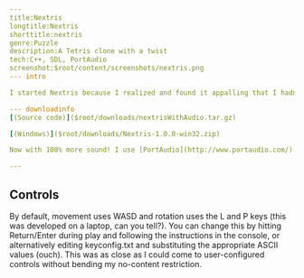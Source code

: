 ```yaml
---
title:Nextris
longtitle:Nextris
shorttitle:nextris
genre:Puzzle
description:A Tetris clone with a twist
tech:C++, SDL, PortAudio
screenshot:$root/content/screenshots/nextris.png
--- intro

I started Nextris because I realized and found it appalling that I hadn't coded a Tetris clone. <i>Everyone</i> has coded a Tetris clone! Why is mine special, you ask? Well, seeing as it's a clone, that's an odd question; but come to think of it, wouldn't it be fun to play in a style that allows both classic line clearing as well as by grouping similar colors? Yes. It would. To make things interesting, I'm coding so that the app doesn't require any static content. This means drawing rectangles for all the graphics and playing procedurally generated music. Should be fun.

--- downloadinfo
[(Source code)]($root/downloads/nextrisWithAudio.tar.gz)

[(Windows)]($root/downloads/Nextris-1.0.0-win32.zip)

Now with 100% more sound! I use [PortAudio](http://www.portaudio.com/) to play some beeps and boops, generating a nice, relaxing melody without any premade music resources! Okay, fine, I hardcoded the chords, so shoot me =P I'm incredibly satisfied with how this turned out--give it a shot!

---
```


## Controls ##

By default, movement uses WASD and rotation uses the L and P keys (this was developed on a laptop, can you tell?). You can change this by hitting Return/Enter during play and following the instructions in the console, or alternatively editing keyconfig.txt and substituting the appropriate ASCII values (ouch). This was as close as I could come to user-configured controls without bending my no-content restriction.
		
